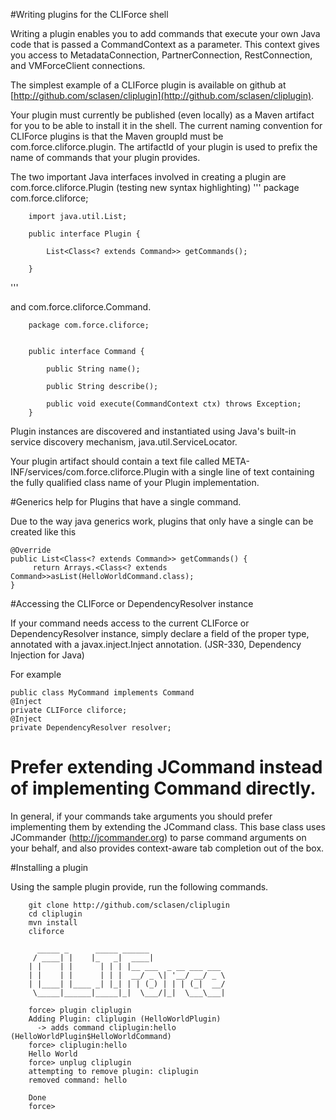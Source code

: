 #Writing plugins for the CLIForce shell

Writing a plugin enables you to add commands that execute your own Java code that is passed a CommandContext as a parameter. This context gives you access to MetadataConnection, PartnerConnection, RestConnection, and VMForceClient connections.

The simplest example of a CLIForce plugin is available on github at [http://github.com/sclasen/cliplugin](http://github.com/sclasen/cliplugin).

Your plugin must currently be published (even locally) as a Maven artifact for you to be able to install it in the shell. The current naming
convention for CLIForce plugins is that the Maven groupId must be com.force.cliforce.plugin. The artifactId of your plugin is used to prefix the name of commands
that your plugin provides.

The two important Java interfaces involved in creating a plugin are com.force.cliforce.Plugin
(testing new syntax highlighting)
'''
        package com.force.cliforce;


        import java.util.List;

        public interface Plugin {

            List<Class<? extends Command>> getCommands();

        }
'''

and com.force.cliforce.Command.

        package com.force.cliforce;


        public interface Command {

            public String name();

            public String describe();

            public void execute(CommandContext ctx) throws Exception;
        }


Plugin instances are discovered and instantiated using Java's built-in service discovery mechanism, java.util.ServiceLocator.

Your plugin artifact should contain a text file called META-INF/services/com.force.cliforce.Plugin with a single line of text containing the fully qualified class name of your Plugin implementation.

#Generics help for Plugins that have a single command.

Due to the way java generics work, plugins that only have a single can be created like this

    @Override
    public List<Class<? extends Command>> getCommands() {
         return Arrays.<Class<? extends Command>>asList(HelloWorldCommand.class);
    }


#Accessing the CLIForce or DependencyResolver instance

If your command needs access to the current CLIForce or DependencyResolver instance, simply declare a field of the proper type, annotated with a
javax.inject.Inject annotation. (JSR-330, Dependency Injection for Java)

For example

    public class MyCommand implements Command
    @Inject
    private CLIForce cliforce;
    @Inject
    private DependencyResolver resolver;


# Prefer extending JCommand instead of implementing Command directly.

In general, if your commands take arguments you should prefer implementing them by extending the JCommand class.
This base class uses JCommander (http://jcommander.org) to parse command arguments on your behalf, and also provides
context-aware tab completion out of the box.


#Installing a plugin

Using the sample plugin provide, run the following commands.

        git clone http://github.com/sclasen/cliplugin
        cd cliplugin
        mvn install
        cliforce

          _____ _      _____ ______
         / ____| |    |_   _|  ____|
        | |    | |      | | | |__ ___  _ __ ___ ___
        | |    | |      | | |  __/ _ \| '__/ __/ _ \
        | |____| |____ _| |_| | | (_) | | | (_|  __/
         \_____|______|_____|_|  \___/|_|  \___\___|

        force> plugin cliplugin
        Adding Plugin: cliplugin (HelloWorldPlugin)
          -> adds command cliplugin:hello (HelloWorldPlugin$HelloWorldCommand)
        force> cliplugin:hello
        Hello World
        force> unplug cliplugin
        attempting to remove plugin: cliplugin
        removed command: hello

        Done
        force>


